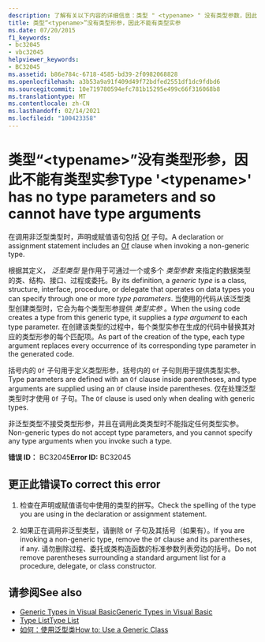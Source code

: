 ```yaml
---
description: 了解有关以下内容的详细信息：类型 " <typename> " 没有类型参数，因此不能有类型参数
title: 类型“<typename>”没有类型形参，因此不能有类型实参
ms.date: 07/20/2015
f1_keywords:
- bc32045
- vbc32045
helpviewer_keywords:
- BC32045
ms.assetid: b86e784c-6718-4585-bd39-2f0982068828
ms.openlocfilehash: a3b53a9a91f409d49f72bdfed2551df1dc9fdbd6
ms.sourcegitcommit: 10e719780594efc781b15295e499c66f316068b8
ms.translationtype: MT
ms.contentlocale: zh-CN
ms.lasthandoff: 02/14/2021
ms.locfileid: "100423358"
---
```

# <a name="type-typename-has-no-type-parameters-and-so-cannot-have-type-arguments"></a><span data-ttu-id="7cf97-103">类型“\<typename>”没有类型形参，因此不能有类型实参</span><span class="sxs-lookup"><span data-stu-id="7cf97-103">Type '\<typename>' has no type parameters and so cannot have type arguments</span></span>

<span data-ttu-id="7cf97-104">在调用非泛型类型时，声明或赋值语句包括 [Of](../language-reference/statements/of-clause.md) 子句。</span><span class="sxs-lookup"><span data-stu-id="7cf97-104">A declaration or assignment statement includes an [Of](../language-reference/statements/of-clause.md) clause when invoking a non-generic type.</span></span>  
  
 <span data-ttu-id="7cf97-105">根据其定义， *泛型类型* 是作用于可通过一个或多个 *类型参数* 来指定的数据类型的类、结构、接口、过程或委托。</span><span class="sxs-lookup"><span data-stu-id="7cf97-105">By its definition, a *generic type* is a class, structure, interface, procedure, or delegate that operates on data types you can specify through one or more *type parameters*.</span></span> <span data-ttu-id="7cf97-106">当使用的代码从该泛型类型创建类型时，它会为每个类型形参提供 *类型实参* 。</span><span class="sxs-lookup"><span data-stu-id="7cf97-106">When the using code creates a type from this generic type, it supplies a *type argument* to each type parameter.</span></span> <span data-ttu-id="7cf97-107">在创建该类型的过程中，每个类型实参在生成的代码中替换其对应的类型形参的每个匹配项。</span><span class="sxs-lookup"><span data-stu-id="7cf97-107">As part of the creation of the type, each type argument replaces every occurrence of its corresponding type parameter in the generated code.</span></span>  
  
 <span data-ttu-id="7cf97-108">括号内的 `Of` 子句用于定义类型形参，括号内的 `Of` 子句则用于提供类型实参。</span><span class="sxs-lookup"><span data-stu-id="7cf97-108">Type parameters are defined with an `Of` clause inside parentheses, and type arguments are supplied using an `Of` clause inside parentheses.</span></span> <span data-ttu-id="7cf97-109">仅在处理泛型类型时才使用 `Of` 子句。</span><span class="sxs-lookup"><span data-stu-id="7cf97-109">The `Of` clause is used only when dealing with generic types.</span></span>  
  
 <span data-ttu-id="7cf97-110">非泛型类型不接受类型形参，并且在调用此类类型时不能指定任何类型实参。</span><span class="sxs-lookup"><span data-stu-id="7cf97-110">Non-generic types do not accept type parameters, and you cannot specify any type arguments when you invoke such a type.</span></span>  
  
 <span data-ttu-id="7cf97-111">**错误 ID：** BC32045</span><span class="sxs-lookup"><span data-stu-id="7cf97-111">**Error ID:** BC32045</span></span>  
  
## <a name="to-correct-this-error"></a><span data-ttu-id="7cf97-112">更正此错误</span><span class="sxs-lookup"><span data-stu-id="7cf97-112">To correct this error</span></span>  
  
1. <span data-ttu-id="7cf97-113">检查在声明或赋值语句中使用的类型的拼写。</span><span class="sxs-lookup"><span data-stu-id="7cf97-113">Check the spelling of the type you are using in the declaration or assignment statement.</span></span>  
  
2. <span data-ttu-id="7cf97-114">如果正在调用非泛型类型，请删除 `Of` 子句及其括号（如果有）。</span><span class="sxs-lookup"><span data-stu-id="7cf97-114">If you are invoking a non-generic type, remove the `Of` clause and its parentheses, if any.</span></span> <span data-ttu-id="7cf97-115">请勿删除过程、委托或类构造函数的标准参数列表旁边的括号。</span><span class="sxs-lookup"><span data-stu-id="7cf97-115">Do not remove parentheses surrounding a standard argument list for a procedure, delegate, or class constructor.</span></span>  
  
## <a name="see-also"></a><span data-ttu-id="7cf97-116">请参阅</span><span class="sxs-lookup"><span data-stu-id="7cf97-116">See also</span></span>

- [<span data-ttu-id="7cf97-117">Generic Types in Visual Basic</span><span class="sxs-lookup"><span data-stu-id="7cf97-117">Generic Types in Visual Basic</span></span>](../programming-guide/language-features/data-types/generic-types.md)
- [<span data-ttu-id="7cf97-118">Type List</span><span class="sxs-lookup"><span data-stu-id="7cf97-118">Type List</span></span>](../language-reference/statements/type-list.md)
- [<span data-ttu-id="7cf97-119">如何：使用泛型类</span><span class="sxs-lookup"><span data-stu-id="7cf97-119">How to: Use a Generic Class</span></span>](../programming-guide/language-features/data-types/how-to-use-a-generic-class.md)

